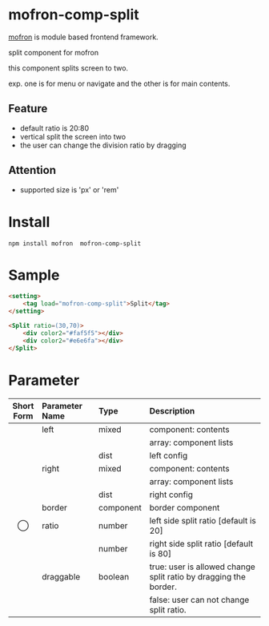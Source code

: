 #  mofron-comp-split
[mofron](https://mofron.github.io/mofron/) is module based frontend framework.

split component for mofron

this component splits screen to two.

exp. one is for menu or navigate and the other is for main contents.

## Feature
 - default ratio is 20:80
 - vertical split the screen into two
 - the user can change the division ratio by dragging
## Attention
 - supported size is 'px' or 'rem'

# Install
```
npm install mofron  mofron-comp-split
```

# Sample
```html
<setting>
    <tag load="mofron-comp-split">Split</tag>
</setting>

<Split ratio=(30,70)>
    <div color2="#faf5f5"></div>
    <div color2="#e6e6fa"></div>
</Split>
```

# Parameter

| Short<br>Form | Parameter Name | Type | Description |
|:-------------:|:---------------|:-----|:------------|
| | left | mixed | component: contents |
| | | | array: component lists |
| | | dist | left config |
| | right | mixed | component: contents |
| | | | array: component lists |
| | | dist | right config |
| | border | component | border component |
| ◯  | ratio | number | left side split ratio [default is 20] |
| | | number | right side split ratio [default is 80] |
| | draggable | boolean | true: user is allowed change split ratio by dragging the border. |
| | | | false: user can not change split ratio. |

